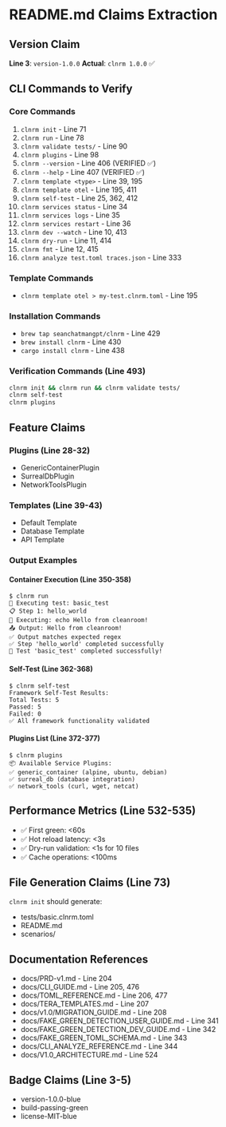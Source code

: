 # README.md Claims Extraction

## Version Claim
**Line 3**: `version-1.0.0`
**Actual**: `clnrm 1.0.0` ✅

## CLI Commands to Verify

### Core Commands
1. `clnrm init` - Line 71
2. `clnrm run` - Line 78
3. `clnrm validate tests/` - Line 90
4. `clnrm plugins` - Line 98
5. `clnrm --version` - Line 406 (VERIFIED ✅)
6. `clnrm --help` - Line 407 (VERIFIED ✅)
7. `clnrm template <type>` - Line 39, 195
8. `clnrm template otel` - Line 195, 411
9. `clnrm self-test` - Line 25, 362, 412
10. `clnrm services status` - Line 34
11. `clnrm services logs` - Line 35
12. `clnrm services restart` - Line 36
13. `clnrm dev --watch` - Line 10, 413
14. `clnrm dry-run` - Line 11, 414
15. `clnrm fmt` - Line 12, 415
16. `clnrm analyze test.toml traces.json` - Line 333

### Template Commands
- `clnrm template otel > my-test.clnrm.toml` - Line 195

### Installation Commands
- `brew tap seanchatmangpt/clnrm` - Line 429
- `brew install clnrm` - Line 430
- `cargo install clnrm` - Line 438

### Verification Commands (Line 493)
```bash
clnrm init && clnrm run && clnrm validate tests/
clnrm self-test
clnrm plugins
```

## Feature Claims

### Plugins (Line 28-32)
- GenericContainerPlugin
- SurrealDbPlugin
- NetworkToolsPlugin

### Templates (Line 39-43)
- Default Template
- Database Template
- API Template

### Output Examples

#### Container Execution (Line 350-358)
```
$ clnrm run
🚀 Executing test: basic_test
📋 Step 1: hello_world
🔧 Executing: echo Hello from cleanroom!
📤 Output: Hello from cleanroom!
✅ Output matches expected regex
✅ Step 'hello_world' completed successfully
🎉 Test 'basic_test' completed successfully!
```

#### Self-Test (Line 362-368)
```
$ clnrm self-test
Framework Self-Test Results:
Total Tests: 5
Passed: 5
Failed: 0
✅ All framework functionality validated
```

#### Plugins List (Line 372-377)
```
$ clnrm plugins
📦 Available Service Plugins:
✅ generic_container (alpine, ubuntu, debian)
✅ surreal_db (database integration)
✅ network_tools (curl, wget, netcat)
```

## Performance Metrics (Line 532-535)
- ✅ First green: <60s
- ✅ Hot reload latency: <3s
- ✅ Dry-run validation: <1s for 10 files
- ✅ Cache operations: <100ms

## File Generation Claims (Line 73)
`clnrm init` should generate:
- tests/basic.clnrm.toml
- README.md
- scenarios/

## Documentation References
- docs/PRD-v1.md - Line 204
- docs/CLI_GUIDE.md - Line 205, 476
- docs/TOML_REFERENCE.md - Line 206, 477
- docs/TERA_TEMPLATES.md - Line 207
- docs/v1.0/MIGRATION_GUIDE.md - Line 208
- docs/FAKE_GREEN_DETECTION_USER_GUIDE.md - Line 341
- docs/FAKE_GREEN_DETECTION_DEV_GUIDE.md - Line 342
- docs/FAKE_GREEN_TOML_SCHEMA.md - Line 343
- docs/CLI_ANALYZE_REFERENCE.md - Line 344
- docs/V1.0_ARCHITECTURE.md - Line 524

## Badge Claims (Line 3-5)
- version-1.0.0-blue
- build-passing-green
- license-MIT-blue
